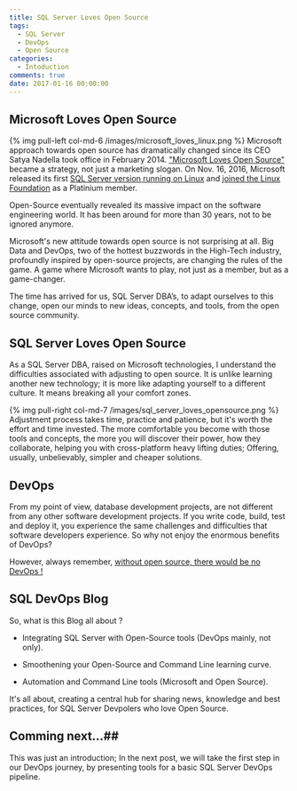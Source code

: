 ```yaml
---
title: SQL Server Loves Open Source
tags:
  - SQL Server
  - DevOps
  - Open Source
categories:
  - Intoduction
comments: true
date: 2017-01-16 00:00:00
---
```


## Microsoft Loves Open Source ##

{% img pull-left col-md-6 /images/microsoft_loves_linux.png %} Microsoft approach towards open source has dramatically changed since its CEO Satya Nadella took office in February 2014.
["Microsoft Loves Open Source"](https://www.youtube.com/watch?v=HjuGBCB0WSQ&t=608s)  became a strategy, not just a marketing slogan. On Nov. 16, 2016,  Microsoft released its first [SQL Server version running on Linux](https://blogs.technet.microsoft.com/dataplatforminsider/2016/11/16/announcing-sql-server-on-linux-public-preview-first-preview-of-next-release-of-sql-server/) and [joined the Linux Foundation](https://techcrunch.com/2016/11/16/microsoft-joins-the-linux-foundation/) as a Platinium member. 

Open-Source eventually revealed its massive impact on the software engineering world. It has been around for more than 30 years, not to be ignored anymore.

Microsoft's new attitude towards open source is not surprising at all. Big Data and DevOps, two of the hottest buzzwords in the High-Tech industry, profoundly inspired by open-source projects, are changing the rules of the game. A game where Microsoft wants to play, not just as a member, but as a game-changer.

The time has arrived for us, SQL Server DBA’s, to adapt ourselves to this change, open our minds to new ideas, concepts, and tools, from the open source community.



## SQL Server Loves Open Source ##

As a SQL Server DBA, raised on Microsoft technologies, I understand the difficulties associated with adjusting to open source. It is unlike learning another new technology; it is more like adapting yourself to a different culture. It means breaking all your comfort zones. 

{% img pull-right col-md-7 /images/sql_server_loves_opensource.png %} Adjustment process takes time, practice and patience, but it's worth the effort and time invested. The more comfortable you become with those tools and concepts, the more you will discover their power, how they collaborate, helping you with cross-platform heavy lifting duties; Offering, usually, unbelievably, simpler and cheaper solutions.


## DevOps ##

From my point of view, database development projects, are not different from any other software development projects. If you write code, build, test and deploy it, you experience the same challenges and difficulties that software developers experience. So why not enjoy the enormous benefits of DevOps?

However, always remember, [without open source, there would be no DevOps !](https://opensource.com/business/15/2/without-open-source-there-would-be-no-devops)

## SQL DevOps Blog ##

So, what is this Blog all about ?
- Integrating SQL Server with Open-Source tools (DevOps mainly, not only).

- Smoothening your Open-Source and Command Line learning curve. 

- Automation and Command Line tools (Microsoft and Open Source).

It's all about, creating a central hub for sharing news, knowledge and best practices, for SQL Server Devpolers who love Open Source.

## Comming next...##
This was just an introduction; In the next post, we will take the first step in our DevOps journey, by presenting tools for a basic SQL Server DevOps pipeline.
